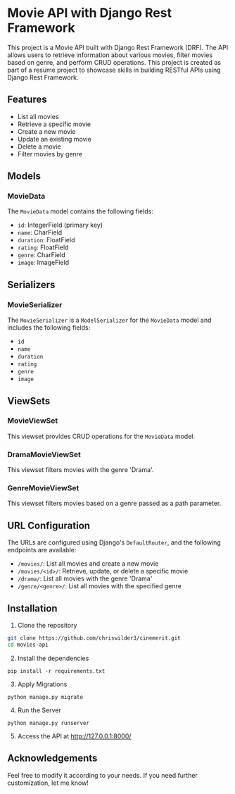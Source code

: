 # Movie API with Django Rest Framework

This project is a Movie API built with Django Rest Framework (DRF). The API allows users to retrieve information about various movies, filter movies based on genre, and perform CRUD operations. This project is created as part of a resume project to showcase skills in building RESTful APIs using Django Rest Framework.

## Features

- List all movies
- Retrieve a specific movie
- Create a new movie
- Update an existing movie
- Delete a movie
- Filter movies by genre

## Models

### MovieData
The `MovieData` model contains the following fields:
- `id`: IntegerField (primary key)
- `name`: CharField
- `duration`: FloatField
- `rating`: FloatField
- `genre`: CharField
- `image`: ImageField

## Serializers

### MovieSerializer
The `MovieSerializer` is a `ModelSerializer` for the `MovieData` model and includes the following fields:
- `id`
- `name`
- `duration`
- `rating`
- `genre`
- `image`

## ViewSets

### MovieViewSet
This viewset provides CRUD operations for the `MovieData` model.

### DramaMovieViewSet
This viewset filters movies with the genre 'Drama'.

### GenreMovieViewSet
This viewset filters movies based on a genre passed as a path parameter.

## URL Configuration

The URLs are configured using Django's `DefaultRouter`, and the following endpoints are available:
- `/movies/`: List all movies and create a new movie
- `/movies/<id>/`: Retrieve, update, or delete a specific movie
- `/drama/`: List all movies with the genre 'Drama'
- `/genre/<genre>/`: List all movies with the specified genre

## Installation

1. Clone the repository
```bash
git clone https://github.com/chriswilder3/cinemerit.git
cd movies-api
```
2. Install the dependencies
```
pip install -r requirements.txt
```
3. Apply Migrations
```
python manage.py migrate
```
4. Run the Server
```
python manage.py runserver
```
5. Access the API at http://127.0.0.1:8000/

## Acknowledgements
Feel free to modify it according to your needs. If you need further customization, let me know!
